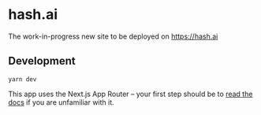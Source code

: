 # hash.ai

The work-in-progress new site to be deployed on https://hash.ai

## Development

`yarn dev`

This app uses the Next.js App Router – your first step should be to [read the docs](https://nextjs.org/docs/app/building-your-application/routing) if you are unfamiliar with it.
